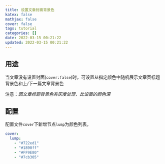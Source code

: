 ```yaml
---
title: 设置文章封面背景色
katex: false
mathjax: false
cover: false
tags: tutorial
categories: []
date: 2022-03-15 00:21:22
updated: 2022-03-15 00:21:22
---
```

## 用途

当文章没有设置封面(`cover:false`)时，可设置从指定颜色中随机展示文章页标题背景色和上/下一篇文章背景色

注意：*因文章标题背景色有灰度处理，比设置的颜色深*

## 配置

配置文件`cover`下新增节点`lump`为颜色列表。

```yml
cover:
  lump:
    - "#722ed1"
    - "#1890ff"
    - "#FF9E80"
    - "#7cb305"
```
